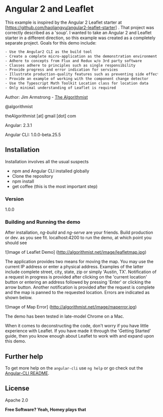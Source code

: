 # Angular 2 and Leaflet

This example is inspired by the Angular 2 Leaflet starter at [https://github.com/haoliangyu/angular2-leaflet-starter] .  That project was correctly described as a 'soup'.  I wanted to take an Angular 2 and Leaflet starter in a different direction, so this example was created as a completely separate project.  Goals for this demo include:


```sh
- Use the Angular2 CLI as the build tool
- Create a complete micro-application as the demonstration environment
- Adhere to concepts from Flux and Redux w/o 3rd party software
- Classes adhere to principles such as single responsibility
- Provide progress and error indication for services
- Illustrate production-quality features such as preventing side effects from repeatedly clicking the same button
- Provide an example of working with the component change detector
- Use the Typescript Math Toolkit Location class for location data
- Only minimal understanding of Leaflet is required
```

Author:  Jim Armstrong - [The Algorithmist]

@algorithmist

theAlgorithmist [at] gmail [dot] com

Angular: 2.3.1

Angular CLI: 1.0.0-beta.25.5

## Installation

Installation involves all the usual suspects

  - npm and Angular CLI installed globally
  - Clone the repository
  - npm install
  - get coffee (this is the most important step)


### Version

1.0.0

### Building and Running the demo

After installation, _ng-build_ and _ng-serve_ are your friends.  Build production or dev. as you see fit.  localhost:4200 to run the demo, at which point you should see

![Image of Leaflet Demo]
(http://algorithmist.net/image/leafletmap.jpg)


The application provides two means for moving the map.  You may use the current IP address or enter a physical address.  Examples of the latter include complete street, city, state, zip or simply 'Austin, TX'.  Notification of a request in progress is provided after clicking on the 'current location' button or entering an address followed by pressing 'Enter' or clicking the arrow button.  Another notification is provided after the request is complete and the map is panned to the requested location.  Errors are indicated as shown below.

![Image of Map Error]
(http://algorithmist.net/image/maperror.jpg)


The demo has been tested in late-model Chrome on a Mac. 

When it comes to deconstructing the code, don't worry if you have little experience with Leaflet.  If you have made it through the 'Getting Started' guide, then you know enough about Leaflet to work with and expand upon this demo.


## Further help

To get more help on the `angular-cli` use `ng help` or go check out the [Angular-CLI README](https://github.com/angular/angular-cli/blob/master/README.md).


License
----

Apache 2.0

**Free Software? Yeah, Homey plays that**

[//]: # (kudos http://stackoverflow.com/questions/4823468/store-comments-in-markdown-syntax)

[The Algorithmist]: <https://www.linkedin.com/in/jimarmstrong>
[https://github.com/haoliangyu/angular2-leaflet-starter]: <https://github.com/haoliangyu/angular2-leaflet-starter>


